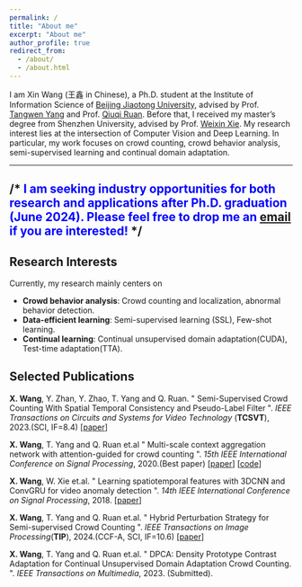 ```yaml
---
permalink: /
title: "About me"
excerpt: "About me"
author_profile: true
redirect_from: 
  - /about/
  - /about.html
---
```


I am Xin Wang (王鑫 in Chinese), a Ph.D. student at the Institute of Information Science of [Beijing Jiaotong University](http://iis.bjtu.edu.cn/), advised by Prof. [Tangwen Yang](https://faculty.bjtu.edu.cn/7995/) and Prof. [Qiuqi Ruan](http://iis.bjtu.edu.cn/KyryInfo.aspx?m=20150107094205590028&n=20150107131848403132).
Before that, I received my master’s degree from Shenzhen University, advised by Prof. [Weixin Xie](https://it.szu.edu.cn/gfkjzdsys/info/1012/1013.htm). My research interest lies at the intersection of Computer Vision and Deep Learning. In particular, my work focuses on crowd counting, crowd behavior analysis, semi-supervised learning and continual domain adaptation.

---
/* <span style="color:blue;">I am <b>seeking industry opportunities for both research and applications after Ph.D. graduation (June 2024)</b>. Please feel free to drop me an <a href="mailto:wangxin6735@163.com" target="_blank">email</a> if you are interested!</span> */
---

<h2 id='research-interests'>Research Interests</h2>

Currently, my research mainly centers on 

* **Crowd behavior analysis**: Crowd counting and localization, abnormal behavior detection.
* **Data-efficient learning**: Semi-supervised learning (SSL), Few-shot learning.
* **Continual learning**: Continual unsupervised domain adaptation(CUDA), Test-time adaptation(TTA). 

<h2 id='publications'>Selected Publications</h2>

**X. Wang**, Y. Zhan, Y. Zhao, T. Yang and Q. Ruan. &quot; Semi-Supervised Crowd Counting With Spatial Temporal Consistency and Pseudo-Label Filter &quot;. *IEEE Transactions on Circuits and Systems for Video Technology* (**TCSVT**), 2023.(SCI, IF=8.4) [[paper](https://ieeexplore.ieee.org/abstract/document/10032602)]

**X. Wang**, T. Yang and Q. Ruan et.al &quot; Multi-scale context aggregation network with attention-guided for crowd counting &quot;. *15th IEEE International Conference on Signal Processing*, 2020.(Best paper) [[paper](https://ieeexplore.ieee.org/abstract/document/9321067)] [[code](https://github.com/KingMV/MSCANet)]

**X. Wang**, W. Xie et.al. &quot;  Learning spatiotemporal features with 3DCNN and ConvGRU for video anomaly detection &quot;. *14th IEEE International Conference on Signal Processing*, 2018. [[paper](https://ieeexplore.ieee.org/abstract/document/8652354)]

**X. Wang**, T. Yang and Q. Ruan et.al. &quot; Hybrid Perturbation Strategy for Semi-supervised Crowd Counting &quot;. *IEEE Transactions on Image Processing*(**TIP**), 2024.(CCF-A, SCI, IF=10.6) [[paper](https://ieeexplore.ieee.org/abstract/document/10430107)]


**X. Wang**, T. Yang and Q. Ruan et.al. &quot; DPCA: Density Prototype Contrast Adaptation for Continual Unsupervised Domain Adaptation Crowd Counting. &quot;. *IEEE Transactions on Multimedia*, 2023. (Submitted).





